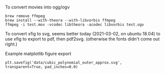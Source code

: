 
To convert movies into ogg/ogv
```
brew remove ffmpeg
brew install --with-theora --with-libvorbis ffmpeg
ffmpeg -i test.mov -vcodec libtheora -acodec libvorbis test.ogv
```

To convert xfig to svg, seems better today (2021-03-02, on ubuntu 18.04) to use xfig 
to export to pdf, then pdf2svg.  (otherwise the fonts didn't come out right.)


Example matplotlib figure export
```
plt.savefig('data/cubic_polynomial_outer_approx.svg', transparent=True, pad_inches=0.0)
```
